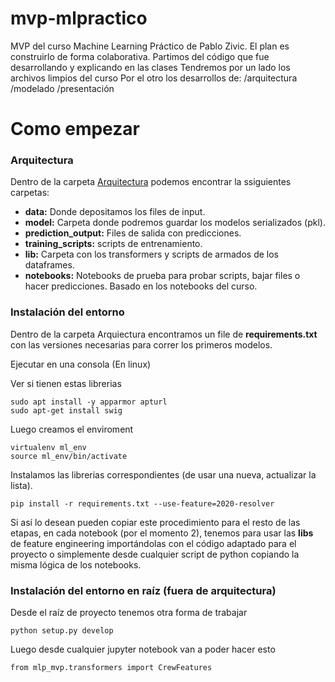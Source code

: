 # mvp-mlpractico
MVP del curso Machine Learning Práctico de Pablo Zivic. El plan es construirlo de forma colaborativa.
Partimos del código que fue desarrollando y explicando en las clases
Tendremos por un lado los archivos limpios del curso
Por el otro los desarrollos de: 
  /arquitectura 
  /modelado
  /presentación


# Como empezar

### Arquitectura

Dentro de la carpeta [Arquitectura](mlp_mvp/arquitectura) podemos encontrar la ssiguientes carpetas:

 - **data:** Donde depositamos los files de input.
 - **model:** Carpeta donde podremos guardar los modelos serializados (pkl).
 - **prediction_output:** Files de salida con predicciones.
 - **training_scripts:** scripts de entrenamiento.
 - **lib:** Carpeta con los transformers y scripts de armados de los dataframes.
 - **notebooks:** Notebooks de prueba para probar scripts, bajar files o hacer predicciones. Basado en los notebooks del curso.


### Instalación del entorno
Dentro de la carpeta Arquiectura encontramos un file de **requirements.txt** con las versiones necesarias para correr los primeros modelos.

Ejecutar en una consola (En linux)

Ver si tienen estas librerias
```
sudo apt install -y apparmor apturl 
sudo apt-get install swig
```

Luego creamos el enviroment
```
virtualenv ml_env
source ml_env/bin/activate
```
Instalamos las librerias correspondientes (de usar una nueva, actualizar la lista).
```
pip install -r requirements.txt --use-feature=2020-resolver
```

Si así lo desean pueden copiar este procedimiento para el resto de las etapas, en cada notebook (por el momento 2), tenemos para usar las **libs** de feature engineering importándolas con el código adaptado para el proyecto o simplemente desde cualquier script de python copiando la misma lógica de los notebooks. 


### Instalación del entorno en raíz (fuera de arquitectura)
Desde el raíz de proyecto tenemos otra forma de trabajar

```
python setup.py develop
```

Luego desde cualquier jupyter notebook van a poder hacer esto

```
from mlp_mvp.transformers import CrewFeatures

```
